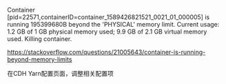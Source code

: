 
Container [pid=22571,containerID=container_1589426821521_0021_01_000005] is running 195399680B beyond the 'PHYSICAL' memory limit. Current usage: 1.2 GB of 1 GB physical memory used; 9.9 GB of 2.1 GB virtual memory used. Killing container.

https://stackoverflow.com/questions/21005643/container-is-running-beyond-memory-limits

在CDH Yarn配置页面，调整相关配置项
